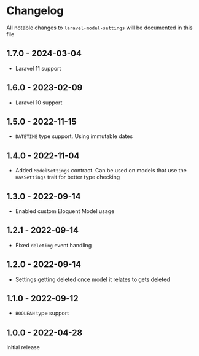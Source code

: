 # Changelog

All notable changes to `laravel-model-settings` will be documented in this file

## 1.7.0 - 2024-03-04

- Laravel 11 support

## 1.6.0 - 2023-02-09

- Laravel 10 support

## 1.5.0 - 2022-11-15

- `DATETIME` type support. Using immutable dates

## 1.4.0 - 2022-11-04

- Added `ModelSettings` contract. Can be used on models that use the `HasSettings` trait for better type checking

## 1.3.0 - 2022-09-14

- Enabled custom Eloquent Model usage

## 1.2.1 - 2022-09-14

- Fixed `deleting` event handling

## 1.2.0 - 2022-09-14

- Settings getting deleted once model it relates to gets deleted

## 1.1.0 - 2022-09-12

- `BOOLEAN` type support

## 1.0.0 - 2022-04-28

Initial release
